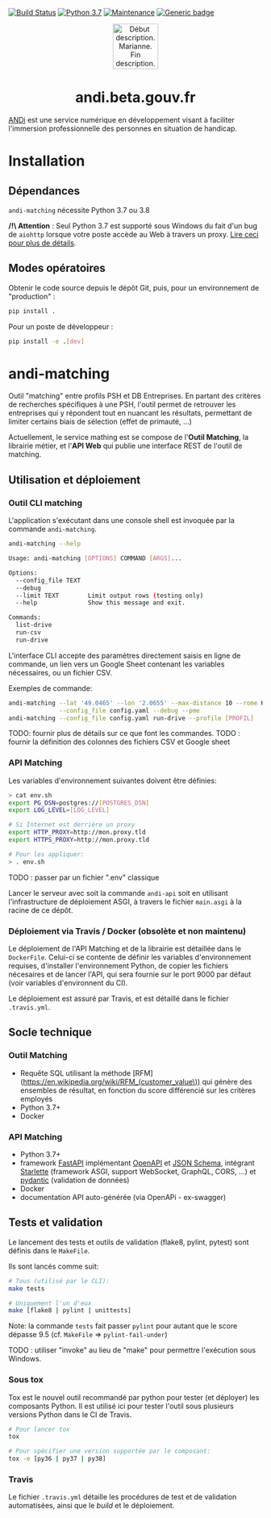 [![Build Status](https://travis-ci.org/betagouv/andi-matching.svg?branch=master)](https://travis-ci.org/betagouv/andi-matching)
[![Python 3.7](https://img.shields.io/badge/python-3.7-blue.svg)](https://www.python.org/downloads/release/python-370/)
[![Maintenance](https://img.shields.io/badge/Maintained%3F-no-red.svg)](https://GitHub.com/betagouv/andi-docker/graphs/commit-activity)
[![Generic badge](https://img.shields.io/badge/ANDi-toujours-green.svg)](https://shields.io/)
<p align="center">
  <a href="https://andi.beta.gouv.fr">
    <img alt="Début description. Marianne. Fin description." src="https://upload.wikimedia.org/wikipedia/fr/3/38/Logo_de_la_R%C3%A9publique_fran%C3%A7aise_%281999%29.svg" width="90" />
  </a>
</p>
<h1 align="center">
  andi.beta.gouv.fr
</h1>

[ANDi](https://andi.beta.gouv.fr) est une service numérique en développement visant à faciliter
l'immersion professionnelle des personnes en situation de handicap.

# Installation

## Dépendances

`andi-matching` nécessite Python 3.7 ou 3.8

**/!\ Attention** : Seul Python 3.7 est supporté sous Windows du fait d'un bug de `aiohttp` lorsque
votre poste accède au Web à travers un proxy. [Lire ceci pour plus de détails](https://github.com/aio-libs/aiohttp/issues/4536).

## Modes opératoires

Obtenir le code source depuis le dépôt Git, puis, pour un environnement de "production" :

```bash
pip install .
```

Pour un poste de développeur :
```bash
pip install -e .[dev]
```


# andi-matching

Outil "matching" entre profils PSH et DB Entreprises. En partant des critères de recherches
spécifiques à une PSH, l'outil permet de retrouver les entreprises qui y répondent tout en nuancant
les résultats, permettant de limiter certains biais de sélection (effet de primauté, ...)

Actuellement, le service mathing est se compose de l'**Outil Matching**, la librairie métier, et
l'**API Web** qui publie une interface REST de l'outil de matching.

## Utilisation et déploiement

### Outil CLI matching

L'application s'exécutant dans une console shell est invoquée par la commande `andi-matching`.

```bash
andi-matching --help

Usage: andi-matching [OPTIONS] COMMAND [ARGS]...

Options:
  --config_file TEXT
  --debug
  --limit TEXT        Limit output rows (testing only)
  --help              Show this message and exit.

Commands:
  list-drive
  run-csv
  run-drive
```

L'interface CLI accepte des paramètres directement saisis en ligne de commande, un lien vers un
Google Sheet contenant les variables nécessaires, ou un fichier CSV.

Exemples de commande:
```bash
andi-matching --lat '49.0465' --lon '2.0655' --max-distance 10 --rome K2112 \
              --config_file config.yaml --debug --pme
andi-matching --config_file config.yaml run-drive --profile [PROFIL]
```

TODO: fournir plus de détails sur ce que font les commandes.
TODO : fournir la définition des colonnes des fichiers CSV et Google sheet


### API Matching

Les variables d'environnement suivantes doivent être définies:

```bash
> cat env.sh 
export PG_DSN=postgres://[POSTGRES_DSN]
export LOG_LEVEL=[LOG_LEVEL]

# Si Internet est derrière un proxy
export HTTP_PROXY=http://mon.proxy.tld
export HTTPS_PROXY=http://mon.proxy.tld

# Pour les appliquer:
> . env.sh
```

TODO : passer par un fichier ".env" classique

Lancer le serveur avec soit la commande `andi-api` soit en utilisant l'infrastructure de déploiement
ASGI, à travers le fichier `main.asgi` à la racine de ce dépôt.

### Déploiement via Travis / Docker (obsolète et non maintenu)

Le déploiement de l'API Matching et de la librairie est détaillée dans le `DockerFile`. Celui-ci se
contente de définir les variables d'environnement requises, d'installer l'environnement Python, de
copier les fichiers nécesaires et de lancer l'API, qui sera fournie sur le port 9000 par défaut
(voir variables d'environnent du CI).

Le déploiement est assuré par Travis, et est détaillé dans le fichier `.travis.yml`.

## Socle technique

### Outil Matching

- Requête SQL utilisant la méthode [RFM](https://en.wikipedia.org/wiki/RFM_(customer_value\)) qui
  génère des ensembles de résultat, en fonction du score différencié sur les critères employés
- Python 3.7+
- Docker

### API Matching

- Python 3.7+
- framework [FastAPI](https://github.com/tiangolo/fastapi) implémentant
  [OpenAPI](https://pydantic-docs.helpmanual.io/) et [JSON Schema](http://json-schema.org/),
  intégrant [Starlette](https://github.com/encode/starlette) (framework ASGI, support WebSocket,
  GraphQL, CORS, ...) et [pydantic](https://pydantic-docs.helpmanual.io/) (validation de données)
- Docker
- documentation API auto-générée (via OpenAPi - ex-swagger)

## Tests et validation

Le lancement des tests et outils de validation (flake8, pylint, pytest) sont définis dans le
`MakeFile`.

Ils sont lancés comme suit:
```bash
# Tous (utilisé par le CLI):
make tests

# Uniquement l'un d'eux
make [flake8 | pylint | unittests]

```
Note: la commande `tests` fait passer `pylint` pour autant que le score dépasse 9.5 (cf. `MakeFile`
=> `pylint-fail-under`)

TODO : utiliser "invoke" au lieu de "make" pour permettre l'exécution sous Windows.

### Sous **tox**

Tox est le nouvel outil recommandé par python pour tester (et déployer) les composants Python. Il
est utilisé ici pour tester l'outil sous plusieurs versions Python dans le CI de Travis.

```bash
# Pour lancer tox
tox

# Pour spécifier une version supportée par le composant:
tox -e [py36 | py37 | py38]
```

### Travis

Le fichier `.travis.yml` détaille les procédures de test et de validation automatisées, ainsi que le
_build_ et le déploiement.

